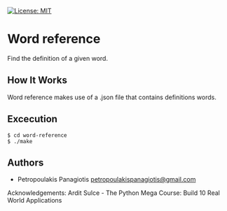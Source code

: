 [![License: MIT](https://img.shields.io/badge/License-MIT-yellow.svg)](https://opensource.org/licenses/MIT)
# Word reference 
Find the definition of a given word.

## How It Works
Word reference makes use of a .json file that contains definitions words. 

## Excecution
```
$ cd word-reference
$ ./make
```

## Authors
* Petropoulakis Panagiotis petropoulakispanagiotis@gmail.com <br />

Acknowledgements: Ardit Sulce - The Python Mega Course: Build 10 Real World Applications
